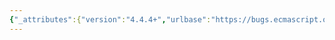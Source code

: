 ```yaml
---
{"_attributes":{"version":"4.4.4+","urlbase":"https://bugs.ecmascript.org/","maintainer":"dherman@mozilla.com"},"bug":{"bug_id":608,"creation_ts":"2012-08-05 20:17:00 -0700","short_desc":"11.13.1: 'evaluating' -> 'performing'","delta_ts":"2012-09-28 12:24:13 -0700","product":"Draft for 6th Edition","component":"editorial issue","version":"Rev 9: July 8, 2012 Draft","rep_platform":"All","op_sys":"All","bug_status":"RESOLVED","resolution":"FIXED","priority":"Normal","bug_severity":"minor","everconfirmed":true,"reporter":{"uid":"jmdyck","name":"Michael Dyck"},"assigned_to":{"uid":"allen","name":"Allen Wirfs-Brock"},"long_desc":[{"commentid":1409,"comment_count":0,"who":{"uid":"jmdyck","name":"Michael Dyck"},"bug_when":"2012-08-05 20:17:10 -0700","thetext":"In 11.13.1 \"Destructuring Assignment\",\nunder \"Runtime Semantics: Indexed Destructuring Assignment Evaluation\",\nrule 3 step 6.d says:\n    \"Return the result of evaluating Destructuring Assignment Evaluation\n     of AssignmentPattern with vObj as the argument..\"\n\nChange \"evaluating\" to \"performing\".\n\n(Also, delete one of the final periods.)"},{"commentid":1436,"comment_count":1,"who":{"uid":"allen","name":"Allen Wirfs-Brock"},"bug_when":"2012-08-13 15:45:41 -0700","thetext":"corrected in editor's draft"},{"commentid":1686,"comment_count":2,"who":{"uid":"allen","name":"Allen Wirfs-Brock"},"bug_when":"2012-09-28 12:24:13 -0700","thetext":"fixed in rev10, Sept. 27 2012 draft"}]}}
---
```


